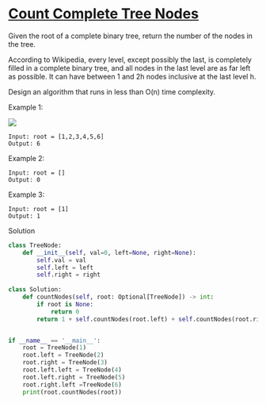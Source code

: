 # [Count Complete Tree Nodes](https://leetcode.com/problems/count-complete-tree-nodes/description/)

Given the root of a complete binary tree, return the number of the nodes in the tree.

According to Wikipedia, every level, except possibly the last, is completely filled in a complete binary tree, and all 
nodes in the last level are as far left as possible. It can have between 1 and 2h nodes inclusive at the last level h.

Design an algorithm that runs in less than O(n) time complexity.

Example 1:

![](https://assets.leetcode.com/uploads/2021/01/14/complete.jpg)

```
Input: root = [1,2,3,4,5,6]
Output: 6
```
Example 2:
```
Input: root = []
Output: 0
```
Example 3:
```
Input: root = [1]
Output: 1
```
Solution
```python
class TreeNode:
    def __init__(self, val=0, left=None, right=None):
        self.val = val
        self.left = left
        self.right = right
        
class Solution:
    def countNodes(self, root: Optional[TreeNode]) -> int:
        if root is None:
            return 0
        return 1 + self.countNodes(root.left) + self.countNodes(root.right)


if __name__ == '__main__':
    root = TreeNode(1)
    root.left = TreeNode(2)
    root.right = TreeNode(3)
    root.left.left = TreeNode(4)
    root.left.right = TreeNode(5)
    root.right.left =TreeNode(6)
    print(root.countNodes(root))
```
